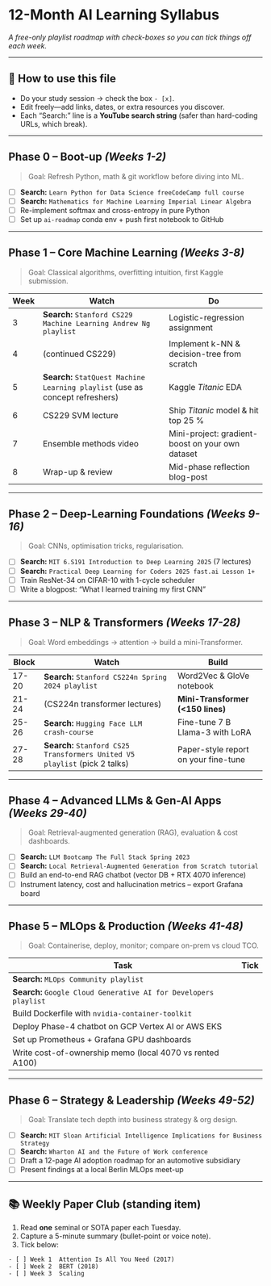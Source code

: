 # 12-Month AI Learning Syllabus  
*A free-only playlist roadmap with check-boxes so you can tick things off each week.*

---

## 📜 How to use this file
* Do your study session → check the box `- [x]`.  
* Edit freely—add links, dates, or extra resources you discover.  
* Each “Search:” line is a **YouTube search string** (safer than hard-coding URLs, which break).

---

## Phase 0 – Boot-up  *(Weeks 1-2)*  
> Goal: Refresh Python, math & git workflow before diving into ML.

- [ ] **Search:** `Learn Python for Data Science freeCodeCamp full course`  
- [ ] **Search:** `Mathematics for Machine Learning Imperial Linear Algebra`  
- [ ] Re-implement softmax and cross-entropy in pure Python  
- [ ] Set up `ai-roadmap` conda env + push first notebook to GitHub  

---

## Phase 1 – Core Machine Learning  *(Weeks 3-8)*  
> Goal: Classical algorithms, overfitting intuition, first Kaggle submission.

| Week | Watch | Do |
|------|-------|----|
| 3 | **Search:** `Stanford CS229 Machine Learning Andrew Ng playlist` | Logistic-regression assignment |
| 4 | (continued CS229) | Implement k-NN & decision-tree from scratch |
| 5 | **Search:** `StatQuest Machine Learning playlist` (use as concept refreshers) | Kaggle *Titanic* EDA |
| 6 | CS229 SVM lecture | Ship *Titanic* model & hit top 25 % |
| 7 | Ensemble methods video | Mini-project: gradient-boost on your own dataset |
| 8 | Wrap-up & review | Mid-phase reflection blog-post |

---

## Phase 2 – Deep-Learning Foundations  *(Weeks 9-16)*  
> Goal: CNNs, optimisation tricks, regularisation.

- [ ] **Search:** `MIT 6.S191 Introduction to Deep Learning 2025` (7 lectures)  
- [ ] **Search:** `Practical Deep Learning for Coders 2025 fast.ai Lesson 1+`  
- [ ] Train ResNet-34 on CIFAR-10 with 1-cycle scheduler  
- [ ] Write a blogpost: “What I learned training my first CNN”  

---

## Phase 3 – NLP & Transformers  *(Weeks 17-28)*  
> Goal: Word embeddings → attention → build a mini-Transformer.

| Block | Watch | Build |
|-------|-------|-------|
| 17-20 | **Search:** `Stanford CS224n Spring 2024 playlist` | Word2Vec & GloVe notebook |
| 21-24 | (CS224n transformer lectures) | **Mini-Transformer (<150 lines)** |
| 25-26 | **Search:** `Hugging Face LLM crash-course` | Fine-tune 7 B Llama-3 with LoRA |
| 27-28 | **Search:** `Stanford CS25 Transformers United V5 playlist` (pick 2 talks) | Paper-style report on your fine-tune |

---

## Phase 4 – Advanced LLMs & Gen-AI Apps  *(Weeks 29-40)*  
> Goal: Retrieval-augmented generation (RAG), evaluation & cost dashboards.

- [ ] **Search:** `LLM Bootcamp The Full Stack Spring 2023`  
- [ ] **Search:** `Local Retrieval-Augmented Generation from Scratch tutorial`  
- [ ] Build an end-to-end RAG chatbot (vector DB + RTX 4070 inference)  
- [ ] Instrument latency, cost and hallucination metrics – export Grafana board  

---

## Phase 5 – MLOps & Production  *(Weeks 41-48)*  
> Goal: Containerise, deploy, monitor; compare on-prem vs cloud TCO.

| Task | Tick |
|------|------|
| **Search:** `MLOps Community playlist` |
| **Search:** `Google Cloud Generative AI for Developers playlist` |
| Build Dockerfile with `nvidia-container-toolkit` |
| Deploy Phase-4 chatbot on GCP Vertex AI or AWS EKS |
| Set up Prometheus + Grafana GPU dashboards |
| Write cost-of-ownership memo (local 4070 vs rented A100) |

---

## Phase 6 – Strategy & Leadership  *(Weeks 49-52)*  
> Goal: Translate tech depth into business strategy & org design.

- [ ] **Search:** `MIT Sloan Artificial Intelligence Implications for Business Strategy`  
- [ ] **Search:** `Wharton AI and the Future of Work conference`  
- [ ] Draft a 12-page AI adoption roadmap for an automotive subsidiary  
- [ ] Present findings at a local Berlin MLOps meet-up  

---

## 📚 Weekly Paper Club (standing item)
1. Read **one** seminal or SOTA paper each Tuesday.  
2. Capture a 5-minute summary (bullet-point or voice note).  
3. Tick below:

```text
- [ ] Week 1  Attention Is All You Need (2017)
- [ ] Week 2  BERT (2018)
- [ ] Week 3  Scaling
